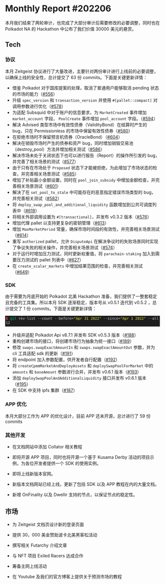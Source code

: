 # Monthly Report #202206

本月我们结束了两轮审计，也完成了大部分审计后需要修改的必要调整，同时也在 Polkadot NA 的 Hackathon 中公布了我们价值 30000 美元的悬赏。

## Tech

### 协议

本月 Zeitgeist 协议进行了大量改进，主要针对两份审计进行上线前的必要调整，以确保上线的安全性，总计提交了 63 份 commits。下面是关键更新详情：

- 借鉴 Polkadot 对于国库提案的处理，取消了普通用户能够取消 pending 状态的市场的能力（[#556](https://github.com/zeitgeistpm/zeitgeist/commit/dfcec232a973bfd99f8c936f160ee21a792fb9a7)）
- 升级 `spec_version` 和 `transaction_version` 并使用 `#[pallet::compact]` 对调用参数进行优化（[#578](https://github.com/zeitgeistpm/zeitgeist/commit/68a04957fa20761a0da95df0b4511c880bfc74b4)）
- 为适配 Subsquid 中对于账户的信息要求，为 `MarketCreated` 事件增加 `market_account` 字段， `PoolCreate` 事件增加 `pool_account` 字段。（[#594](https://github.com/zeitgeistpm/zeitgeist/commit/93ea1ce40b99ea373b6aad53099b587c82abbd58)）
- 解决 Advised 类型市场中有效性债券（ValidityBond）在结算时产生的 bug，只在 Permissionless 的市场中保留有效性债券（[#580](https://github.com/zeitgeistpm/zeitgeist/commit/ff563b8b5fc8922c2038339c64bfc9a7b9d8c755)）
- 在拒绝市场时不保留预言机债券（OracleBond）（[#604](https://github.com/zeitgeistpm/zeitgeist/commit/4d4268109203e8311893b7bb8793b4fdba330714)）
- 解决在销毁市场时产生的债券和资产 bug，同时增加销毁交易池（destroy_pool）方法并增加相关测试（[#586](https://github.com/zeitgeistpm/zeitgeist/commit/beaa06dafdc25f56245d9a1357e479f22afae9f0)）
- 解决市场未处于关闭状态下也可以进行报告（Report）的操作所引发的 bug，并完善了相关场景的测试（[#577](https://github.com/zeitgeistpm/zeitgeist/commit/d9e2878be9326669aed863f572073c422a0889fc)）
- 由于只有在市场处于 `Proposed` 状态下才能被拒绝，为此增加了市场状态的检查，并完善相关场景测试（[#585](https://github.com/zeitgeistpm/zeitgeist/commit/b6d39ca5eb2a48b91939ed2379c23e9698bb8579)）
- 增加了补贴最小金额设置，同时在 `pool_join_subsidy` 中增加金额检查，并完善相关场景测试（[#601](https://github.com/zeitgeistpm/zeitgeist/commit/d26258b7d0053567b483573dc402e6d389bb15ef)）
- 解决了在 `set_pool_to_stale` 中可能存在的恶意指定错误市场类型的 bug，并完善相关测试（[#582](https://github.com/zeitgeistpm/zeitgeist/commit/eb60a028f745e85bd82d8030396a3ab38f2ce776)）
- 将 `deploy_swap_pool_and_additional_liquidity` 函数增加到公共可调度列表中（[#619](https://github.com/zeitgeistpm/zeitgeist/commit/b224bdde223f263e139dca46092a950a7eb6438a)）
- 将相关外部调用设置为 `#[transactional]`，并发布 v0.3.2 版本（[#576](https://github.com/zeitgeistpm/zeitgeist/commit/0518c7e81dc662950e404c067445cbc1406c41a4)）
- 增加代理 pallet 以支持更复杂的密钥管理（[#613](https://github.com/zeitgeistpm/zeitgeist/commit/693c5c0039948787322b3f35e83dc8a298bb482b)）
- 增加 `MaxMarketPeriod` 常量，确保市场时间段的有效性，并完善相关场景测试（[#614](https://github.com/zeitgeistpm/zeitgeist/commit/314c2548f5b96738525beae43818632b50c60afe)）
- 重写 `authorized` pallet，允许 `DisputeApi` 在解决争议时的失败场景同时实现了争议失败的相关操作，并完善相关场景测试（[#574](https://github.com/zeitgeistpm/zeitgeist/commit/1447247ddcbc387bcf950c9b2d0ea7acdf39c452)）
- 对于运行时增加压力测试，同时更新权重值，将 `parachain-staking` 加入到需要压力测试的 pallet 列表中（[#627](https://github.com/zeitgeistpm/zeitgeist/commit/ce520be36cc06d6687ca2f5c8499d2deb762d32d)）
- 在 `create_scalar_markets` 中增加结果范围的检查，并完善相关测试（[#649](https://github.com/zeitgeistpm/zeitgeist/commit/ab2a8e629d736f5fdb744583b232300b0918adef)）

### SDK

由于需要为月底开始的 Polkadot 北美 Hackathon 准备，我们提供了一整套稳定且完备的工具集。所以本月 SDK 逐渐稳定，版本号从 v0.5.1 迭代到 v0.5.2 ，总计提交了 1 份 commits。下面是关键更新详情：

![](./../img/2022-05-01_23-08.png)

- 升级并适配 Polkadot Api v8.7.1 并发布 SDK v0.5.3 版本（[#188](https://github.com/zeitgeistpm/tools/commit/f2050c81bddca2911ab499e81bd2bcc3c75b8ed8)）
- 重构创建市场的接口，将创建市场行为抽象为统一接口（[#189](https://github.com/zeitgeistpm/tools/commit/55d197c68f9c17b5b3195abf54ece029a4ae1fb6)）
- 修改 `swaps.swapExactAmountIn` 和 `swaps.swapExactAmountOut` 参数，并为 cli 工具适配 sdk 的更新（[#191](https://github.com/zeitgeistpm/tools/commit/b3937615d496e8a146e6f1518e5d26c552d3f903)）
- 将 endpoint 加入参数配置，供开发者自行配置（[#192](https://github.com/zeitgeistpm/tools/commit/ab26de992d19cc9f0ee9c972f05e96a2d456a2d8)）
- 将 `createCpmmMarketAndDeployAssets` 和 `deploySwapPoolForMarket` 中的 `amounts` 和 `baseAmount` 参数进行合并，并发布 v0.6.1 版本（[#193](https://github.com/zeitgeistpm/tools/commit/3d9c3df25b15ed0d2884ecb703240be9cd857345)）
- 添加 `deploySwapPoolAndAdditionalLiquidity` 接口并发布 v0.6.1 版本（[#195](https://github.com/zeitgeistpm/tools/commit/12ca5fdd2f1ab6a50524f2e6ef5667b39a9049e9)）
- 在 SDK 中支持 ipfs 集群（[#187](https://github.com/zeitgeistpm/tools/commit/0728c56a3a398c368c794ee8a2d68e5bbd091820)）

### APP 优化

本月大部分工作为 APP 的优化设计，目前 APP 还未开源，总计进行了 59 份 commits

### 其他开发

- 在文档网站中添加 Collator 相关教程

- 即将开源 APP 项目，同时也将开源一个基于 Kusama Derby 活动的项目示例，为各位开发者提供一个 SDK 的使用实例。

- 即将上线新版本官网。

- 新版本文档网站已经上线，更新了包括 SDK 以及 APP 教程在内的大量文档。

- 新增 OnFinality 以及 Dwellir 支持的节点，以保证节点的稳定性。

## 市场

- 为 Zeitgeist 文档页设计新的登录页面

- 提供 30，000 美金赞助波卡北美黑客松活动

- 撰写相关 Futarchy 介绍文章

- 与 NFT 项目 Exiled Racers 达成合作

- 筹备主网上线活动

- 在 Youtube 及我们的官方博客上提供关于预测市场的教程
